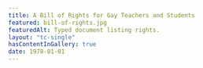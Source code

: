 ```yaml
--- 
title: A Bill of Rights for Gay Teachers and Students
featured: bill-of-rights.jpg
featuredAlt: Typed document listing rights. 
layout: "tc-single"
hasContentInGallery: true
date: 1978-01-01
--- 
```

